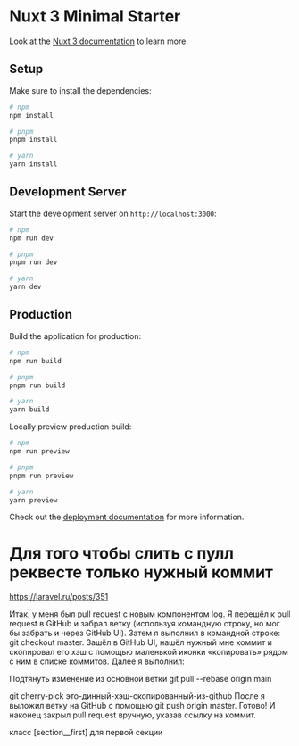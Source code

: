 # Nuxt 3 Minimal Starter

Look at the [Nuxt 3 documentation](https://nuxt.com/docs/getting-started/introduction) to learn more.

## Setup

Make sure to install the dependencies:

```bash
# npm
npm install

# pnpm
pnpm install

# yarn
yarn install
```

## Development Server

Start the development server on `http://localhost:3000`:

```bash
# npm
npm run dev

# pnpm
pnpm run dev

# yarn
yarn dev
```

## Production

Build the application for production:

```bash
# npm
npm run build

# pnpm
pnpm run build

# yarn
yarn build
```

Locally preview production build:

```bash
# npm
npm run preview

# pnpm
pnpm run preview

# yarn
yarn preview
```

Check out the [deployment documentation](https://nuxt.com/docs/getting-started/deployment) for more information.

# Для того чтобы слить с пулл реквесте только нужный коммит

https://laravel.ru/posts/351

Итак, у меня был pull request с новым компонентом log. Я перешёл к pull request в GitHub и забрал ветку (используя командную строку, но мог бы забрать и через GitHub UI).
Затем я выполнил в командной строке: git checkout master. Зашёл в GitHub UI, нашёл нужный мне коммит и скопировал его хэш с помощью маленькой иконки «копировать» рядом с ним в списке коммитов. Далее я выполнил:

Подтянуть изменение из основной ветки git pull --rebase origin main

git cherry-pick это-динный-хэш-скопированный-из-github
После я выложил ветку на GitHub с помощью git push origin master. Готово! И наконец закрыл pull request вручную, указав ссылку на коммит.

класс [section__first] для первой секции
